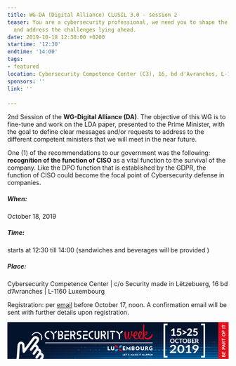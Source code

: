 ```yaml
---
title: WG-DA (Digital Alliance) CLUSIL 3.0 - session 2
teaser: You are a cybersecurity professional, we need you to shape the common future
  and address the challenges lying ahead.
date: 2019-10-18 12:30:00 +0200
startime: '12:30'
endtime: '14:00'
tags:
- featured
location: Cybersecurity Competence Center (C3), 16, bd d'Avranches, L-1160 Luxembourg
sponsors: ''
link: ''

---
```

2nd Session of the **WG-Digital Alliance (DA)**. The objective of this WG is to fine-tune and work on the LDA paper, presented to the Prime Minister, with the goal to define clear messages and/or requests to address to the different competent ministers that we will meet in the near future.

One (1) of the recommendations to our government was the following: **recognition of the function of CISO** as a vital function to the survival of the company. Like the DPO function that is established by the GDPR, the function of CISO could become the focal point of Cybersecurity defense in companies.

##### When:

October 18, 2019

##### Time:

starts at 12:30 till 14:00 (sandwiches and beverages will be provided )

##### Place:

Cybersecurity Competence Center | c/o Security made in Lëtzebuerg, 16 bd d’Avranches | L-1160 Luxembourg

Registration:  per [email](mailto:secgen@clusil.lu) before October 17, noon. A confirmation email will be sent with further details upon registration.

![](/assets/img/Banner-cwsl-600x100.png)